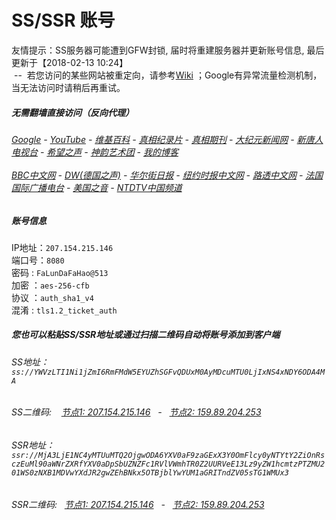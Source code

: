 # SS/SSR 账号 

友情提示：SS服务器可能遭到GFW封锁, 届时将重建服务器并更新账号信息, 最后更新于【2018-02-13 10:24】
<br/>&nbsp;--&nbsp; 若您访问的某些网站被重定向，请参考[Wiki](https://github.com/gfw-breaker/ssr-accounts/wiki) ；Google有异常流量检测机制，当无法访问时请稍后再重试。

#####  无需翻墙直接访问（反向代理）
######  [Google](http://207.246.125.137:8888/search?q=425事件) - [YouTube](http://207.246.125.137:8700/results?search_query=425事件) - [维基百科](http://207.246.125.137:8100/wiki/喬高-麥塔斯調查報告) - [真相纪录片](http://207.246.125.137/videos) - [真相期刊](http://207.246.125.137:8300/display.aspx?category_id=3&zhuanti_id=2) - [大纪元新闻网](http://207.246.125.137) - [新唐人电视台](http://207.246.125.137:8088) - [希望之声](http://207.246.125.137:8200) - [神韵艺术团](http://207.246.125.137:8088/xtr/gb/prog673.html) - [我的博客](http://207.246.125.137:10000/)<br/> <br/> [BBC中文网](http://207.246.125.137:9100/zhongwen) - [DW(德国之声)](http://207.246.125.137:9200/zh/在线报导/s-9058?&zhongwen=simp) - [华尔街日报](http://207.246.125.137:9300) - [纽约时报中文网](http://207.246.125.137:9400) - [路透中文网](http://207.246.125.137:9500/) - [法国国际广播电台](http://207.246.125.137:9600/) - [美国之音](http://207.246.125.137:9700/) - [NTDTV中国频道](http://207.246.125.137/videos/tv.html)


##### 账号信息
IP地址：`207.154.215.146`  
端口号：`8080`  
密码  : `FaLunDaFaHao@513`  
加密  ：`aes-256-cfb`  
协议  ：`auth_sha1_v4`  
混淆  : `tls1.2_ticket_auth`  

##### 您也可以粘贴SS/SSR地址或通过扫描二维码自动将账号添加到客户端

######  SS地址： `ss://YWVzLTI1Ni1jZmI6RmFMdW5EYUZhSGFvQDUxM0AyMDcuMTU0LjIxNS4xNDY6ODA4MA`   
######  SS二维码: &nbsp;&nbsp; <a href="http://207.154.215.146/info/ss.html" target="_blank">节点1: 207.154.215.146</a> &nbsp;&nbsp;-&nbsp;&nbsp; <a href="http://159.89.204.253/info/ss.html" target="_blank">节点2: 159.89.204.253</a>

######  SSR地址： `ssr://MjA3LjE1NC4yMTUuMTQ2OjgwODA6YXV0aF9zaGExX3Y0OmFlcy0yNTYtY2ZiOnRsczEuMl90aWNrZXRfYXV0aDpSbUZNZFc1RVlVWmhTR0Z2UURVeE13Lz9yZW1hcmtzPTZMU201WS0zNXB1MDVwYXdJR2gwZEhBNkx5OTBjblYwYUM1aGRITndZV05sTG1WMUx3`     
######  SSR二维码: &nbsp;&nbsp;<a href="http://207.154.215.146/info/ssr.html" target="_blank">节点1: 207.154.215.146</a> &nbsp;&nbsp;-&nbsp;&nbsp; <a href="http://159.89.204.253/info/ssr.html" target="_blank">节点2: 159.89.204.253</a>


